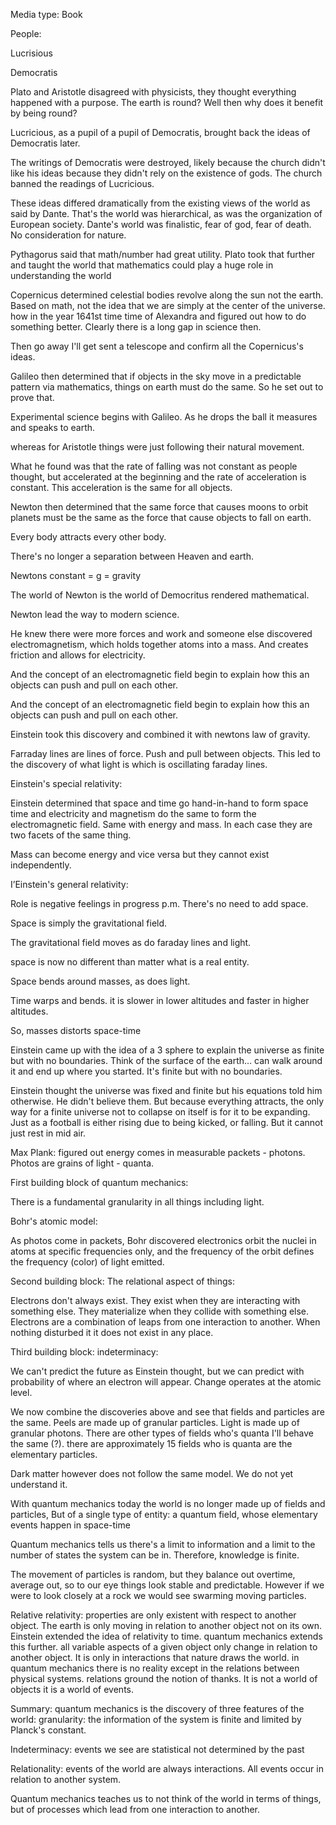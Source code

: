 Media type: Book

People:

Lucrisious

Democratis

Plato and Aristotle disagreed with physicists, they thought everything happened with a purpose. The earth is round? Well then why does it benefit by being round?

Lucricious, as a pupil of a pupil of Democratis, brought back the ideas of Democratis later. 

The writings of Democratis were destroyed, likely because the church didn't like his ideas because they didn't rely on the existence of gods. The church banned the readings of Lucricious.

These ideas differed dramatically from the existing views of the world as said by Dante. That's the world was hierarchical, as was the organization of European society. Dante's world was finalistic, fear of god, fear of death. No consideration for nature.

Pythagorus said that math/number had great utility. Plato took that further and taught the world that mathematics could play a huge role in understanding the world

Copernicus determined celestial bodies revolve along the sun not the earth. Based on math, not the idea that we are simply at the center of the universe.  how in the year 1641st time time of Alexandra and figured out how to do something better. Clearly there is a long gap in science then.

Then go away I'll get sent a telescope and confirm all the Copernicus's  ideas.

Galileo then determined that if objects in the sky move in a predictable pattern via mathematics, things on earth must do the same. So he set out to prove that.

Experimental science begins with Galileo. As he drops the ball it measures and speaks to earth.

whereas for Aristotle things were just following their natural movement.

What  he found was that the rate of falling was not constant as people thought, but accelerated at the beginning and the rate of acceleration is constant. This acceleration is the same for all objects.

Newton then determined that the same force that causes moons to orbit planets must be the same as the force that cause objects to fall on earth.

Every body attracts every other body.

There's no longer a separation between Heaven and earth.

Newtons constant = g = gravity 

The world of Newton is the world of Democritus rendered mathematical.

Newton lead the way to modern science.

He knew there were more forces and work and someone else discovered electromagnetism, which holds together atoms into a mass. And creates friction and allows for electricity.

And the concept of an electromagnetic field begin to explain how this an objects can push and pull on each other.

And the concept of an electromagnetic field begin to explain how this an objects can push and pull on each other.

Einstein took this discovery and combined it with newtons law of gravity.

Farraday  lines are lines of force. Push and pull between objects. This led to the discovery of what light is which is oscillating faraday lines.

Einstein's special relativity:

Einstein determined that space and time go hand-in-hand to form space time and electricity and magnetism do the same to form the electromagnetic field. Same with energy and mass. In each case they are two facets of the same thing.

Mass can become energy and vice versa but they cannot exist independently.

I’Einstein's general relativity:

Role is negative feelings in progress p.m. There's no need to add space.

Space is simply the gravitational field.

The gravitational field moves as do faraday lines and light.

space is now no different than matter what is a real entity.

Space bends around masses, as does light.

Time warps and bends.  it is slower in lower altitudes and faster in higher altitudes.

So, masses distorts space-time

Einstein came up with the idea of a 3 sphere to explain the universe as finite but with no boundaries. Think of the surface of the earth… can walk around it and end up where you started. It's finite but with no boundaries.

Einstein thought the universe was fixed and finite but his equations told him otherwise. He didn't believe them. But because everything attracts, the only way for a finite universe not to collapse on itself is for it to be expanding. Just as a football is either rising due to being kicked, or falling. But it cannot just rest in mid air.

Max Plank: figured out energy comes in measurable packets - photons. Photos are grains of light - quanta.

First building block of quantum mechanics: 

There is a fundamental granularity in all things including light.

Bohr's atomic model:

As photos come in packets, Bohr discovered electronics orbit the nuclei in atoms at specific frequencies only, and the frequency of the orbit defines the frequency (color) of light emitted.

Second building block: The relational aspect of things: 

Electrons don't always exist. They exist when they are interacting with something else. They materialize when they collide with something else. Electrons are a combination of leaps from one interaction to another. When nothing disturbed it it does not exist in any place.

Third building block: indeterminacy:

We can't predict the future as Einstein thought, but we can predict with probability of where an electron will appear. Change operates at the atomic level.

We now combine the discoveries above and see that fields and particles are the same. Peels are made up of granular particles. Light is made up of granular photons. There are other types of fields who's quanta I'll behave the same (?).  there are approximately 15 fields who is quanta are the elementary particles.

Dark matter however does not follow the same model. We do not yet understand it.

With quantum mechanics today the world is no longer made up of fields and particles, But of a single type of entity: a quantum field, whose elementary events happen in space-time

Quantum mechanics tells us there's a limit to information and a limit to the number of states the system can be in. Therefore, knowledge is finite.

The movement of particles is random, but they balance out overtime, average out, so to our eye things look stable and predictable. However if we were to look closely at a rock we would see swarming moving particles.

Relative relativity: properties are only existent with respect to another object. The earth is only moving in relation to another object not on its own. Einstein extended the idea of relativity to time. quantum mechanics extends this further. all variable aspects of a given object only change in relation to another object. It is only in interactions that nature draws the world. in quantum mechanics there is no reality except in the relations between physical systems. relations ground the notion of thanks. It is not a world of objects it is a world of events.

Summary: quantum mechanics is the discovery of three features of the world: granularity: the information of the system is finite and limited by Planck's constant.

Indeterminacy: events we see are statistical not determined by the past

Relationality: events of the world are always interactions. All events occur in relation to another system.

Quantum mechanics teaches us to not think of the world in terms of things, but of processes which lead from one interaction to another.